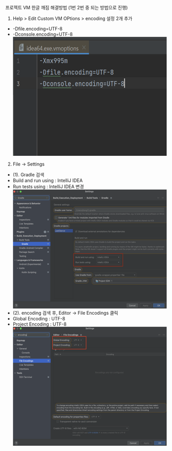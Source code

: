 프로젝트 VM 한글 깨짐  해결방법 (1번 2번 중 되는 방법으로 진행)
1. Help > Edit Custom VM OPtions > encoding 설정 2개 추가
- -Dfile.encoding=UTF-8
- -Dconsole.encoding=UTF-8
  <img src="/src/main/resources/img/vm2.png"  width="700" height="370">

2. File -> Settings
- (1). Gradle 검색
- Build and run using : IntelliJ IDEA
- Run tests using : IntelliJ IDEA 변경
  <img src="/src/main/resources/img/gradleSettings1.png"  width="700" height="370">
- (2). encoding 검색 후, Editor -> File Encodings 클릭
- Global Encoding : UTF-8
- Project Encoding : UTF-8
  <img src="/src/main/resources/img/fileencoding.png"  width="700" height="370">
